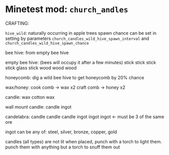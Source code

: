 Minetest mod: `church_andles`
=============================

CRAFTING:

`hive_wild`:
	naturally occurring in apple trees
  spawn chance can be set in setting by parameters `church_candles_wild_hive_spawn_interval` and `church_candles_wild_hive_spawn_chance`

bee hive:
	from empty bee hive

empty bee hive: (bees will occupy it after a few minutes)
	stick stick stick
	stick glass stick
	wood  wood  wood

honeycomb:
	dig a wild bee hive to get honeycomb by 20% chance

wax/honey:
	cook comb -> wax x2
	craft comb -> honey x2

candle:
	wax	cotton	wax

wall mount candle:
	candle
	ingot

candelabra:
	candle	candle	candle
	ingot	ingot	ingot		<- must be 3 of the same ore

ingot can be any of: steel, silver, bronze, copper, gold

candles (all types) are not lit when placed, punch with a torch to light
 them. punch them with anything but a torch to snuff them out
